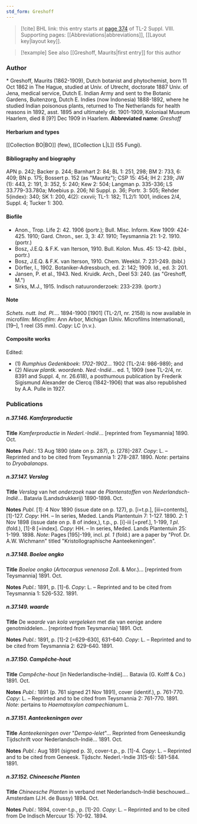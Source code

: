 ```yaml
---
std_form: Greshoff
---
```


> [!cite] BHL link: this entry starts at [page 374](https://www.biodiversitylibrary.org/page/33258852) of TL-2 Suppl. VIII.
> Supporting pages: [[Abbreviations|abbreviations]], [[Layout key|layout key]].

> [!example] See also [[Greshoff, Maurits|first entry]] for this author

### Author

\* Greshoff, Maurits (1862-1909), Dutch botanist and phytochemist, born 11 Oct 1862 in The Hague, studied at Univ. of Utrecht, doctorate 1887 Univ. of Jena, medical service, Dutch E. Indian Army and sent to the Botanic Gardens, Buitenzorg, Dutch E. Indies (now Indonesia) 1888-1892, where he studied Indian poisonous plants, returned to The Netherlands for health reasons in 1892, asst. 1895 and ultimately dir. 1901-1909, Koloniaal Museum Haarlem, died 8 \[9?\] Dec 1909 in Haarlem. 
**Abbreviated name**: *Greshoff*

#### Herbarium and types

[[Collection BO|BO]] (few), [[Collection L|L]] (55 Fungi).

#### Bibliography and biography

APN p. 242; Backer p. 244; Barnhart 2: 84; BL 1: 251, 298; BM 2: 733, 6: 409; BN p. 175; Bossert p. 152 (as "Mauritz"); CSP 15: 454; IH 2: 239; JW (1): 443, 2: 191, 3: 352, 5: 240; Kew 2: 504; Langman p. 335-336; LS 33.779-33.780a; Moebius p. 206; NI Suppl. p. 36; Portr. 3: 505; Rehder 5(index): 340; SK 1: 200, 4(2): cxxvii; TL-1: 182; TL2/1: 1001, indices 2/4, Suppl. 4; Tucker 1: 300.

#### Biofile

- Anon., Trop. Life 2: 42. 1906 (portr.); Bull. Misc. Inform. Kew 1909: 424-425. 1910; Gard. Chron., ser. 3, 3: 47. 1910; Teysmannia 21: 1-2. 1910. (portr.)
- Bosz, J.E.Q. & F.K. van Iterson, 1910. Bull. Kolon. Mus. 45: 13-42. (bibl., portr.)
- Bosz, J.E.Q. & F.K. van Iterson, 1910. Chem. Weekbl. 7: 231-249. (bibl.)
- Dörfler, I., 1902. Botaniker-Adressbuch, ed. 2: 142; 1909. Id., ed. 3: 201.
- Jansen, P. et al., 1943. Ned. Kruidk. Arch., Deel 53: 240. (as "Greshoff, M.")
- Sirks, M.J., 1915. Indisch natuuronderzoek: 233-239. (portr.)

#### Note

*Schets. nutt. Ind. Pl.*... 1894-1900 \[1901\] (TL-2/1, nr. 2158) is now available in microfilm:
*Microfilm*: Ann Arbor, Michigan (Univ. Microfilms International), \[19–\], 1 reel (35 mm). *Copy*: LC (n.v.).

#### Composite works

Edited:
- (1) *Rumphius Gedenkboek*: *1702-1902*... 1902 (TL-2/4: 986-989); and
- (2) *Nieuw plantk. woordenb. Ned.-Indië*... ed. 1, 1909 (see TL-2/4, nr. 8391 and Suppl. 4, nr. 26.618), a posthumous publication by Frederik Sigismund Alexander de Clercq (1842-1906) that was also republished by A.A. Pulle in 1927.

### Publications

##### n.37.146. Kamferproductie

**Title**
*Kamferproductie* in *Nederl.-Indië*... \[reprinted from Teysmannia\] 1890. Oct.

**Notes**
*Publ*.: 13 Aug 1890 (date on p. 287), p. \[278\]-287. *Copy*: L. – Reprinted and to be cited from Teysmannia 1: 278-287. 1890.
*Note*: pertains to *Dryobalanops*.

##### n.37.147. Verslag

**Title**
*Verslag* van het *onderzoek* naar de *Plantenstoffen* von *Nederlandsch-Indië*... Batavia (Landsdrukkerij) 1890-1898. Oct.

**Notes**
*Publ*. \[*1*\]: 4 Nov 1890 (issue date on p. 127), p. \[i=t.p.\], \[iii=contents\], \[1\]-127. *Copy*: HH. – In series, Meded. Lands Plantentuin 7: 1-127. 1890.
*2*: 1 Nov 1898 (issue date on p. 8 of index,), t.p., p. \[i\]-iii \[=pref.\], 1-199, *1 pl*. (fold.), \[1\]-8 \[=index\]. *Copy*: HH. – In series, Meded. Lands Plantentuin 25: 1-199. 1898.
*Note*: Pages \[195\]-199, incl. *pl. 1* (fold.) are a paper by "Prof. Dr. A.W. Wichmann" titled "Kristollographische Aanteekeningen".

##### n.37.148. Boeloe ongko

**Title**
*Boeloe ongko* (*Artocarpus venenosa* Zoll. & Mor.)... \[reprinted from Teysmannia\] 1891. Oct.

**Notes**
*Publ*.: 1891, p. \[1\]-6. *Copy*: L. – Reprinted and to be cited from Teysmannia 1: 526-532. 1891.

##### n.37.149. waarde

**Title**
De *waarde* van *kola vergeleken* met die van eenige andere genotmiddelen... \[reprinted from Teysmannia\] 1891. Oct.

**Notes**
*Publ*.: 1891, p. \[1\]-2 \[=629-630\], 631-640. *Copy*: L. – Reprinted and to be cited from Teysmannia 2: 629-640. 1891.

##### n.37.150. Campêche-hout

**Title**
*Campêche-hout* \[in Nederlandische-Indië\].... Batavia (G. Kolff & Co.) 1891. Oct.

**Notes**
*Publ*.: 1891 (p. 761 signed 21 Nov 1891), cover (identif.), p. 761-770. *Copy*: L. – Reprinted and to be cited from Teysmannia 2: 761-770. 1891.
*Note*: pertains to *Haematoxylon campechianum* L.

##### n.37.151. Aanteekeningen over

**Title**
*Aanteekeningen over* "*Dempo-lelet*"... Reprinted from Geneeskundig Tijdschrift voor Nederlandsch-Indië... 1891. Oct.

**Notes**
*Publ*.: Aug 1891 (signed p. 3), cover-t.p., p. \[1\]-4. *Copy*: L. – Reprinted and to be cited from Geneesk. Tijdschr. Nederl.-Indie 31(5-6): 581-584. 1891.

##### n.37.152. Chineesche Planten

**Title**
*Chineesche Planten* in verband met Nederlandsch-Indië beschouwd... Amsterdam (J.H. de Bussy) 1894. Oct.

**Notes**
*Publ*.: 1894, cover-t.p., p. \[1\]-20. *Copy*: L. – Reprinted and to be cited from De Indisch Mercuur 15: 70-92. 1894.

